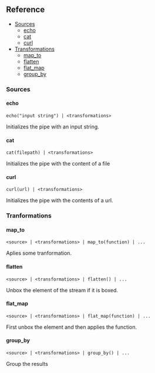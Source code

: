 ## Reference

- [Sources](#sources)
  - [echo](#echo)
  - [cat](#cat)
  - [curl](#curl)
- [Transformations](#transformations)
  - [map_to](#map_to)
  - [flatten](#flatten)
  - [flat_map](#flat_map)
  - [group_by](#group_by)

### Sources
#### echo
```
echo("input string") | <transformations>
```
Initializes the pipe with an input string.

#### cat
```
cat(filepath) | <transformations>
```
Initializes the pipe with the content of a file

#### curl
```
curl(url) | <transformations>
```
Initializes the pipe with the contents of a url.

### Tranformations
#### map_to
```
<source> | <transformations> | map_to(function) | ...
```
Aplies some tranformation.
#### flatten
```
<source> | <transformations> | flatten() | ...
```
Unbox the element of the stream if it is boxed.

#### flat_map
```
<source> | <transformations> | flat_map(function) | ...
```
First unbox the element and then applies the function.

#### group_by
```
<source> | <transformations> | group_by() | ...
```
Group the results
